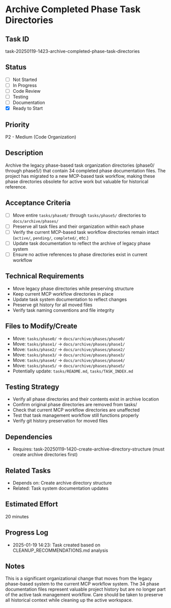 # Archive Completed Phase Task Directories

## Task ID

task-20250119-1423-archive-completed-phase-task-directories

## Status

- [ ] Not Started
- [ ] In Progress
- [ ] Code Review
- [ ] Testing
- [ ] Documentation
- [x] Ready to Start

## Priority

P2 - Medium (Code Organization)

## Description

Archive the legacy phase-based task organization directories (phase0/ through phase5/) that contain 34 completed phase documentation files. The project has migrated to a new MCP-based task workflow, making these phase directories obsolete for active work but valuable for historical reference.

## Acceptance Criteria

- [ ] Move entire `tasks/phase0/` through `tasks/phase5/` directories to `docs/archive/phases/`
- [ ] Preserve all task files and their organization within each phase
- [ ] Verify the current MCP-based task workflow directories remain intact (`active/`, `pending/`, `completed/`, etc.)
- [ ] Update task documentation to reflect the archive of legacy phase system
- [ ] Ensure no active references to phase directories exist in current workflow

## Technical Requirements

- Move legacy phase directories while preserving structure
- Keep current MCP workflow directories in place
- Update task system documentation to reflect changes
- Preserve git history for all moved files
- Verify task naming conventions and file integrity

## Files to Modify/Create

- Move: `tasks/phase0/` → `docs/archive/phases/phase0/`
- Move: `tasks/phase1/` → `docs/archive/phases/phase1/`
- Move: `tasks/phase2/` → `docs/archive/phases/phase2/`
- Move: `tasks/phase3/` → `docs/archive/phases/phase3/`
- Move: `tasks/phase4/` → `docs/archive/phases/phase4/`
- Move: `tasks/phase5/` → `docs/archive/phases/phase5/`
- Potentially update: `tasks/README.md`, `tasks/TASK_INDEX.md`

## Testing Strategy

- Verify all phase directories and their contents exist in archive location
- Confirm original phase directories are removed from tasks/
- Check that current MCP workflow directories are unaffected
- Test that task management workflow still functions properly
- Verify git history preservation for moved files

## Dependencies

- Requires: task-20250119-1420-create-archive-directory-structure (must create archive directories first)

## Related Tasks

- Depends on: Create archive directory structure
- Related: Task system documentation updates

## Estimated Effort

20 minutes

## Progress Log

- 2025-01-19 14:23: Task created based on CLEANUP_RECOMMENDATIONS.md analysis

## Notes

This is a significant organizational change that moves from the legacy phase-based system to the current MCP workflow system. The 34 phase documentation files represent valuable project history but are no longer part of the active task management workflow. Care should be taken to preserve all historical context while cleaning up the active workspace.
